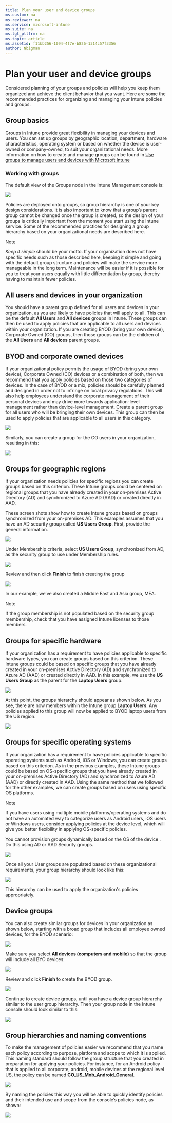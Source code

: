 ```yaml
---
title: Plan your user and device groups
ms.custom: na
ms.reviewer: na
ms.service: microsoft-intune
ms.suite: na
ms.tgt_pltfrm: na
ms.topic: article
ms.assetid: f11bb256-1094-4f7e-b826-1314c57f3356
author: Nbigman
---
```

# Plan your user and device groups
Considered planning of your groups and policies will help you keep them organized and achieve the client behavior that you want. Here are some the recommended practices for organizing and managing your Intune policies and groups.

## Group basics
Groups in Intune provide great flexibility in managing your devices and users. You can set up groups by geographic location, department, hardware characteristics, operating system or based on whether the device is user-owned or company-owned, to suit your organizational needs.  More information on how to create and manage groups can be found in [Use groups to manage users and devices with Microsoft Intune](../Topic/Use-groups-to-manage-users-and-devices-with-Microsoft-Intune.md)

### Working with groups
The default view of the Groups node in the Intune Management console is:

![](../Image/Group-planning/Intune_Planning_Groups_Default_small.jpg)

Policies are deployed onto groups, so group hierarchy is one of your key design considerations. It is also important to know that a group’s parent group cannot be changed once the group is created, so the design of your groups is critically important from the moment you start using the Intune service. Some of the recommended practices for designing a group hierarchy based on your organizational needs are  described here.

> [!NOTE]
> *Keep it simple* should be your motto. If your organization does not have specific needs such as those described here, keeping it simple and going with the default group structure and policies will make the service more manageable in the long term. Maintenance will be easier if it is possible for you to treat your users equally with little differentiation by group,  thereby having to maintain  fewer policies.

## All users and devices in your organization
You should have a parent group defined for all users and devices in your organization, as you are likely to have policies that will apply to all. This can be the default **All Users** and **All devices** groups in Intune. These groups can then be used to apply policies that are applicable to all users and devices within your organization. If you are creating BYOD (bring your own device), Corporate Owned (CO) groups, then those groups can be the children of the **All Users** and **All devices**  parent groups.

## BYOD and corporate owned devices
If your organizational policy permits the usage of BYOD (bring your own device), Corporate Owned (CO) devices or a combination of both, then we recommend that you apply policies based on those two categories of devices. In the case of BYOD or a mix, policies should be carefully planned and designed in order not to infringe on local privacy regulations. This will also help employees understand the corporate management of their personal devices and may drive more towards application-level management rather than device-level management. Create a parent group for all users who will be bringing their own devices. This group can then be used to apply policies that are applicable to all users in this category.

![](../Image/Group-planning/Intune_Planning_Groups_BYOD_small.jpg)

Similarly, you can create a group for the CO users in your organization, resulting in this:

![](../Image/Group-planning/Intune_Planning_Groups_BYOD_Hierachy_View_small.jpg)

## Groups for geographic regions
If your organization needs policies for specific regions you can create groups based on this criterion.  These Intune groups could be centered on regional groups that you have already created in your on-premises Active Directory (AD) and synchronized to Azure AD (AAD) or created directly in AAD.

These screen shots show how to create Intune groups based on groups synchronized from your on-premises AD. This examples assumes that you have an AD security group called **US Users Group**. First, provide the general information.

![](../Image/Group-planning/Intune_Planning_Groups_AD_General_small.jpg)

Under Membership criteria, select **US Users Group**, synchronized from AD,  as the security group to use under Membership rules.

![](../Image/Group-planning/Intune_Planning_Groups_AD_Criteria_small.jpg)

Review and then click **Finish** to finish creating the group

![](../Image/Group-planning/Intune_Planning_Groups_AD_Summary_small.jpg)

In our example, we’ve also created a Middle East and Asia group, MEA.

> [!NOTE]
> If the group membership is not populated based on the security group membership, check that you have assigned Intune licenses to those members.

## Groups for specific hardware
If your organization has a requirement to have policies applicable to specific hardware types, you can create groups based on this criterion.  These Intune groups could be based on specific groups that you have already created in your on-premises Active Directory (AD) and synchronized to Azure AD (AAD) or created directly in AAD. In this example, we use the **US Users Group** as the parent for the **Laptop Users** group.

![](../Image/Group-planning/Intune_Planning_Groups_Laptop_small.jpg)

At this point, the groups hierarchy should appear as shown below. As you see, there are now members within the Intune group **Laptop Users**. Any policies applied to this group will now be applied to  BYOD laptop users from the US region.

![](../Image/Group-planning/Intune_Planning_Groups_Laptop_Hierarchy_small.jpg)

## Groups for specific operating systems
If your organization has a requirement to have policies applicable to specific operating systems  such as Android, iOS or Windows, you can create groups based on this criterion. As in the previous examples, these Intune groups could be based on OS-specific groups that you have already created in your on-premises Active Directory (AD) and synchronized to Azure AD (AAD) or directly created in AAD.
Using the same method that we followed for the other examples, we can create groups based on users using specific OS platforms.

> [!NOTE]
> If you have users using multiple mobile platforms/operating systems and do not have an automated way to categorize users  as Android users, iOS users or Windows users, consider applying policies at the device level, which will give you better flexibility in applying OS-specific policies.
> 
> You cannot provision groups dynamically based on the OS of the device . Do this using AD or AAD Security groups.

![](../Image/Group-planning/Intune_Planning_Groups_OS_Hierachy_small.jpg)

Once all your User groups are populated based on these organizational requirements, your group hierarchy should look like this:

![](../Image/Group-planning/Intune_Planning_Groups_Midpoint_Hierachy_small.jpg)

This hierarchy can be used to apply the organization's policies appropriately.

## Device groups
You can also create similar groups for devices in your organization as shown below, starting with a broad group that includes all employee owned devices, for the BYOD scenario:

![](../Image/Group-planning/Intune_Planning_Groups_Device_General_small.jpg)

Make sure you select **All devices (computers and mobile)** so that the group will include all BYO devices:

![](../Image/Group-planning/Intune_Planning_Groups_Device_Criteria_small.jpg)

Review and click **Finish** to create the BYOD group.

![](../Image/Group-planning/Intune_Planning_Groups_Device_Summary_small.jpg)

Continue to create device groups, until you have a device group hierarchy similar to the user group hierarchy. Then your group node in the Intune console should look similar to this:

![](../Image/Group-planning/Intune_Groups_Hierarchy_Final_Small.jpg)

## Group hierarchies and naming conventions
To make the management of policies easier we recommend that you name each policy according to  purpose, platform and  scope to which it is applied. This naming standard should follow the group structure that you created  in preparation for applying your policies.
For instance, for an Android policy that is applied to all corporate, android, mobile devices at the regional level US, the policy can be named 
**CO_US_Mob_Android_General**.

![](../Image/Group-planning/Intune_planning_policy_android_small.jpg)

By naming the policies this way you will be able to quickly identify policies and their intended use and scope from the console’s policies node, as shown:

![](../Image/Group-planning/Intune_planning_policy_view_small.jpg)

